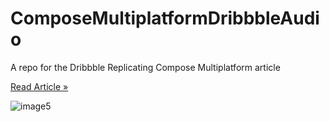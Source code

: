 # ComposeMultiplatformDribbbleAudio
A repo for the Dribbble Replicating Compose Multiplatform article

<a href="https://exyte.com/blog/jetpack-compose-multiplatform">Read Article »</a>

![image5](https://github.com/exyte/ComposeMultiplatformDribbbleAudio/assets/57913130/d093d3cc-4759-41f9-b782-4a88857759f1)
